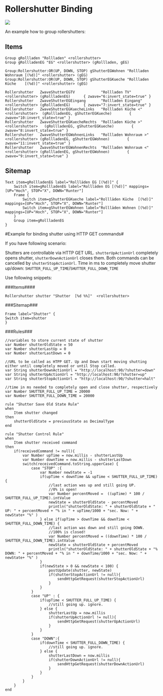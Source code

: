 # Rollershutter Binding

![](https://dl.dropboxusercontent.com/u/1781347/wiki/2014-12-24%2014_16_16-Ehrendingen.png)

An example how to group rollershutters:

## Items
```
Group gRollladen "Rollladen" <rollershutter>
Group gRollladenEG "EG" <rollershutter> (gRollladen, gEG)

Group:Rollershutter:OR(UP, DOWN, STOP) gShutterEGWohnen "Rollladen Wohnraum [(%d)]" <rollershutter> (gEG)
Group:Rollershutter:OR(UP, DOWN, STOP) gShutterEGKueche "Rollladen Küche    [(%d)]" <rollershutter> (gEG)

Rollershutter	ZwaveShutterEGTV	        "Rollladen TV"	        <rollershutter>	(gRollladenEG)		{ zwave="6:invert_state=true" }
Rollershutter	ZwaveShutterEGEingang	    "Rollladen Eingang"	    <rollershutter>	(gRollladenEG)		{ zwave="7:invert_state=true" }
Rollershutter	ZwaveShutterEGKuecheLinks	"Rollladen Küche <"    <rollershutter>	(gRollladenEG, gShutterEGKueche)		{ zwave="10:invert_state=true" }
Rollershutter	ZwaveShutterEGKuecheRechts	"Rollladen Küche >"   <rollershutter>	(gRollladenEG, gShutterEGKueche)		{ zwave="8:invert_state=true" }
Rollershutter	ZwaveShutterEGWohnenLinks	"Rollladen Wohnraum >"	<rollershutter>	(gRollladenEG, gShutterEGWohnen)		{ zwave="11:invert_state=true" }
Rollershutter	ZwaveShutterEGWohnenRechts	"Rollladen Wohnraum <"	<rollershutter>	(gRollladenEG, gShutterEGWohnen)		{ zwave="9:invert_state=true" }
```

## Sitemap
```
Text item=gRollladenEG label="Rollläden EG [(%d)]" {
    Switch item=gRollladenEG label="Rollläden EG [(%d)]" mappings=[UP="Hoch", STOP="X", DOWN="Runter"]
    Frame {
        Switch item=gShutterEGKueche label="Rollläden Küche  [(%d)]" mappings=[UP="Hoch", STOP="X", DOWN="Runter"]
        Switch item=gShutterEGWohnen label="Rollläden Wohnen [(%d)]" mappings=[UP="Hoch", STOP="X", DOWN="Runter"]
    }
    Group item=gRollladenEG
}
```

#Example for binding shutter using HTTP GET commands#

If you have following scenario: 

Shutters are controllable via HTTP GET URL. `shutterUpActionUrl` completely opens shutter, `shutterDownActionUrl` closes them. Both commands can be cancelled by `shutterStopActionUrl`. Time in ms to completely move shutter up/down: `SHUTTER_FULL_UP_TIME`/`SHUTTER_FULL_DOWN_TIME`

Use following snippets:

###Items####

    Rollershutter shutter "Shutter  [%d %%]"  <rollershutter>

###Sitemap###

    Frame label="Shutter" {
	Switch item=shutter
    }

###Rules###

    //variables to store current state of shutter
    var Number shutterOldState = 50
    var Number shutterLastUp = 0
    var Number shutterLastDown = 0

    //URL to be called as HTPP GET. Up and Down start moving shutting either until completely moved or until Stop called.
    var String shutterDownActionUrl = "http://localhost:90/?shutter=down"
    var String shutterUpActionUrl = "http://localhost:90/?shutter=up"
    var String shutterStopActionUrl = "http://localhost:90/?shutter=halt"

    //time in ms needed to completely open and close shutter, respectively
    var Number SHUTTER_FULL_UP_TIME = 20000
    var Number SHUTTER_FULL_DOWN_TIME = 20000
                    
    rule "Shutter Save Old State Rule"
    when
        Item shutter changed	
    then
        shutterOldState = previousState as DecimalType	
    end

    rule "Shutter Control Rule"
    when
        Item shutter received command 
    then
        if(receivedCommand != null){
            var Number upTime = now.millis - shutterLastUp
            var Number downTime = now.millis - shutterLastDown
            switch(receivedCommand.toString.upperCase) {
                case "STOP" :{ 
                    var Number newState = -1
                    if(upTime < downTime && upTime < SHUTTER_FULL_UP_TIME) {
                        //last action was up and still going UP.
                        //0% is open!				
                        var Number percentMoved =  ((upTime) * 100 / SHUTTER_FULL_UP_TIME).intValue 
                        newState = shutterOldState - percentMoved
                        println("shutterOldState: " + shutterOldState + " UP: " + percentMoved + "% in " + upTime/1000 + "sec. Now: " + newState+ "%" )
                    } else if(upTime > downTime && downTime < SHUTTER_FULL_DOWN_TIME) {
                        //last action was down and still going DOWN.
                        //100% is closed!
                        var Number percentMoved = ((downTime) * 100 / SHUTTER_FULL_DOWN_TIME).intValue
                        newState = shutterOldState + percentMoved
                        println("shutterOldState: " + shutterOldState + "% DOWN: " + percentMoved + "% in " + downTime/1000 + "sec. Now: " + newState+ "%" )
                    }
                    if(newState > 0 && newState < 100) {
                        postUpdate(shutter, newState)
                        if(shutterStopActionUrl != null){
                            sendHttpGetRequest(shutterStopActionUrl)
                        }
                    }
                }			
                case "UP" : {
                    if(upTime < SHUTTER_FULL_UP_TIME) {
                        //still going up. ignore.
                    } else {
                        shutterLastUp = now.millis
                        if(shutterUpActionUrl != null){
                            sendHttpGetRequest(shutterUpActionUrl)
                        }
                    }
                }
                case "DOWN":{
                    if(downTime < SHUTTER_FULL_DOWN_TIME) {
                        //still going up. ignore.
                    } else {
                        shutterLastDown = now.millis
                        if(shutterDownActionUrl != null){
                            sendHttpGetRequest(shutterDownActionUrl)
                        }
                    }
                }
            }
        }
    end